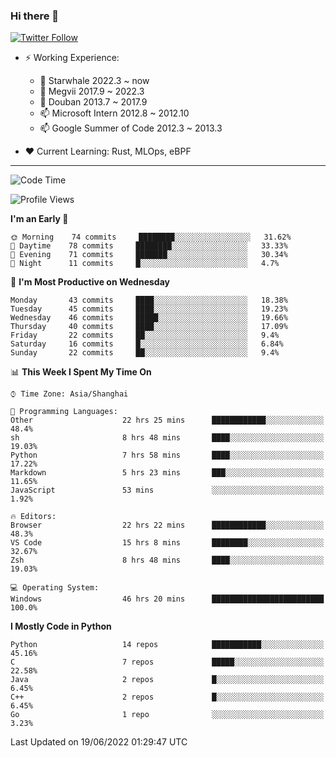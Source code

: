 ### Hi there 👋

[![Twitter Follow](https://img.shields.io/twitter/follow/tianweidut?style=social)](https://twitter.com/tianweidut)

- ⚡ Working Experience:
  - 🔭 Starwhale 2022.3 ~ now
  - 🌱 Megvii 2017.9 ~ 2022.3
  - 🌱 Douban 2013.7 ~ 2017.9
  - 📫 Microsoft Intern 2012.8 ~ 2012.10
  - 📫 Google Summer of Code 2012.3 ~ 2013.3

- ❤️ Current Learning: Rust, MLOps, eBPF

---
<!--START_SECTION:waka-->
![Code Time](http://img.shields.io/badge/Code%20Time-0%20secs-blue)

![Profile Views](http://img.shields.io/badge/Profile%20Views-0-blue)

**I'm an Early 🐤** 

```text
🌞 Morning    74 commits     ████████░░░░░░░░░░░░░░░░░   31.62% 
🌆 Daytime    78 commits     ████████░░░░░░░░░░░░░░░░░   33.33% 
🌃 Evening    71 commits     ███████░░░░░░░░░░░░░░░░░░   30.34% 
🌙 Night      11 commits     █░░░░░░░░░░░░░░░░░░░░░░░░   4.7%

```
📅 **I'm Most Productive on Wednesday** 

```text
Monday       43 commits     ████░░░░░░░░░░░░░░░░░░░░░   18.38% 
Tuesday      45 commits     ████░░░░░░░░░░░░░░░░░░░░░   19.23% 
Wednesday    46 commits     █████░░░░░░░░░░░░░░░░░░░░   19.66% 
Thursday     40 commits     ████░░░░░░░░░░░░░░░░░░░░░   17.09% 
Friday       22 commits     ██░░░░░░░░░░░░░░░░░░░░░░░   9.4% 
Saturday     16 commits     █░░░░░░░░░░░░░░░░░░░░░░░░   6.84% 
Sunday       22 commits     ██░░░░░░░░░░░░░░░░░░░░░░░   9.4%

```


📊 **This Week I Spent My Time On** 

```text
⌚︎ Time Zone: Asia/Shanghai

💬 Programming Languages: 
Other                    22 hrs 25 mins      ████████████░░░░░░░░░░░░░   48.4% 
sh                       8 hrs 48 mins       ████░░░░░░░░░░░░░░░░░░░░░   19.03% 
Python                   7 hrs 58 mins       ████░░░░░░░░░░░░░░░░░░░░░   17.22% 
Markdown                 5 hrs 23 mins       ███░░░░░░░░░░░░░░░░░░░░░░   11.65% 
JavaScript               53 mins             ░░░░░░░░░░░░░░░░░░░░░░░░░   1.92%

🔥 Editors: 
Browser                  22 hrs 22 mins      ████████████░░░░░░░░░░░░░   48.3% 
VS Code                  15 hrs 8 mins       ████████░░░░░░░░░░░░░░░░░   32.67% 
Zsh                      8 hrs 48 mins       ████░░░░░░░░░░░░░░░░░░░░░   19.03%

💻 Operating System: 
Windows                  46 hrs 20 mins      █████████████████████████   100.0%

```

**I Mostly Code in Python** 

```text
Python                   14 repos            ███████████░░░░░░░░░░░░░░   45.16% 
C                        7 repos             █████░░░░░░░░░░░░░░░░░░░░   22.58% 
Java                     2 repos             █░░░░░░░░░░░░░░░░░░░░░░░░   6.45% 
C++                      2 repos             █░░░░░░░░░░░░░░░░░░░░░░░░   6.45% 
Go                       1 repo              ░░░░░░░░░░░░░░░░░░░░░░░░░   3.23%

```



 Last Updated on 19/06/2022 01:29:47 UTC
<!--END_SECTION:waka-->